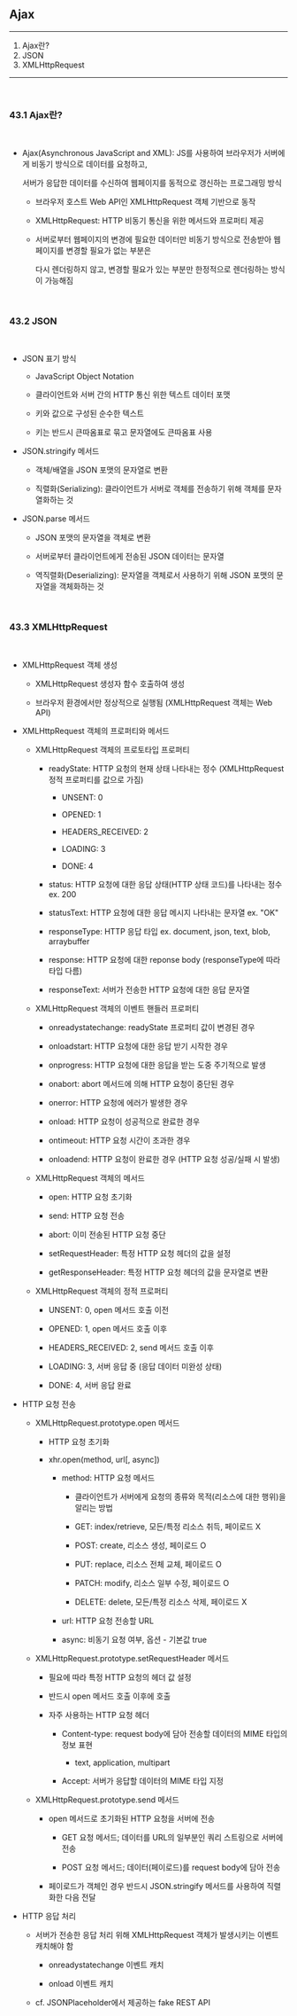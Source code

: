 ## Ajax

---

1. Ajax란?
2. JSON
3. XMLHttpRequest

---

<br/>

### 43.1 Ajax란?

<br/>

- Ajax(Asynchronous JavaScript and XML): JS를 사용하여 브라우저가 서버에게 비동기 방식으로 데이터를 요청하고,

  서버가 응답한 데이터를 수신하여 웹페이지를 동적으로 갱신하는 프로그래밍 방식

  - 브라우저 호스트 Web API인 XMLHttpRequest 객체 기반으로 동작

  - XMLHttpRequest: HTTP 비동기 통신을 위한 메서드와 프로퍼티 제공

  - 서버로부터 웹페이지의 변경에 필요한 데이터만 비동기 방식으로 전송받아 웹페이지를 변경할 필요가 없는 부분은

    다시 렌더링하지 않고, 변경할 필요가 있는 부분만 한정적으로 렌더링하는 방식이 가능해짐

<br/>

### 43.2 JSON

<br/>

- JSON 표기 방식

  - JavaScript Object Notation

  - 클라이언트와 서버 간의 HTTP 통신 위한 텍스트 데이터 포맷

  - 키와 값으로 구성된 순수한 텍스트

  - 키는 반드시 큰따옴표로 묶고 문자열에도 큰따옴표 사용

- JSON.stringify 메서드

  - 객체/배열을 JSON 포맷의 문자열로 변환

  - 직렬화(Serializing): 클라이언트가 서버로 객체를 전송하기 위해 객체를 문자열화하는 것

- JSON.parse 메서드

  - JSON 포맷의 문자열을 객체로 변환

  - 서버로부터 클라이언트에게 전송된 JSON 데이터는 문자열

  - 역직렬화(Deserializing): 문자열을 객체로서 사용하기 위해 JSON 포맷의 문자열을 객체화하는 것

<br/>

### 43.3 XMLHttpRequest

<br/>

- XMLHttpRequest 객체 생성

  - XMLHttpRequest 생성자 함수 호출하여 생성

  - 브라우저 환경에서만 정상적으로 실행됨 (XMLHttpRequest 객체는 Web API)

- XMLHttpRequest 객체의 프로퍼티와 메서드

  - XMLHttpRequest 객체의 프로토타입 프로퍼티

    - readyState: HTTP 요청의 현재 상태 나타내는 정수 (XMLHttpRequest 정적 프로퍼티를 값으로 가짐)

      - UNSENT: 0

      - OPENED: 1

      - HEADERS_RECEIVED: 2

      - LOADING: 3

      - DONE: 4

    - status: HTTP 요청에 대한 응답 상태(HTTP 상태 코드)를 나타내는 정수 ex. 200

    - statusText: HTTP 요청에 대한 응답 메시지 나타내는 문자열 ex. "OK"

    - responseType: HTTP 응답 타입 ex. document, json, text, blob, arraybuffer

    - response: HTTP 요청에 대한 reponse body (responseType에 따라 타입 다름)

    - responseText: 서버가 전송한 HTTP 요청에 대한 응답 문자열

  - XMLHttpRequest 객체의 이벤트 핸들러 프로퍼티

    - onreadystatechange: readyState 프로퍼티 값이 변경된 경우

    - onloadstart: HTTP 요청에 대한 응답 받기 시작한 경우

    - onprogress: HTTP 요청에 대한 응답을 받는 도중 주기적으로 발생

    - onabort: abort 메서드에 의해 HTTP 요청이 중단된 경우

    - onerror: HTTP 요청에 에러가 발생한 경우

    - onload: HTTP 요청이 성공적으로 완료한 경우

    - ontimeout: HTTP 요청 시간이 초과한 경우

    - onloadend: HTTP 요청이 완료한 경우 (HTTP 요청 성공/실패 시 발생)

  - XMLHttpRequest 객체의 메서드

    - open: HTTP 요청 초기화

    - send: HTTP 요청 전송

    - abort: 이미 전송된 HTTP 요청 중단

    - setRequestHeader: 특정 HTTP 요청 헤더의 값을 설정

    - getResponseHeader: 특정 HTTP 요청 헤더의 값을 문자열로 변환

  - XMLHttpRequest 객체의 정적 프로퍼티

    - UNSENT: 0, open 메서드 호출 이전

    - OPENED: 1, open 메서드 호출 이후

    - HEADERS_RECEIVED: 2, send 메서드 호출 이후

    - LOADING: 3, 서버 응답 중 (응답 데이터 미완성 상태)

    - DONE: 4, 서버 응답 완료

- HTTP 요청 전송

  - XMLHttpRequest.prototype.open 메서드

    - HTTP 요청 초기화

    - xhr.open(method, url[, async])

      - method: HTTP 요청 메서드

        - 클라이언트가 서버에게 요청의 종류와 목적(리소스에 대한 행위)을 알리는 방법

        - GET: index/retrieve, 모든/특정 리소스 취득, 페이로드 X

        - POST: create, 리소스 생성, 페이로드 O

        - PUT: replace, 리소스 전체 교체, 페이로드 O

        - PATCH: modify, 리소스 일부 수정, 페이로드 O

        - DELETE: delete, 모든/특정 리소스 삭제, 페이로드 X

      - url: HTTP 요청 전송할 URL

      - async: 비동기 요청 여부, 옵션 - 기본값 true

  - XMLHttpRequest.prototype.setRequestHeader 메서드

    - 필요에 따라 특정 HTTP 요청의 헤더 값 설정

    - 반드시 open 메서드 호출 이후에 호출

    - 자주 사용하는 HTTP 요청 헤더

      - Content-type: request body에 담아 전송할 데이터의 MIME 타입의 정보 표현

        - text, application, multipart

      - Accept: 서버가 응답할 데이터의 MIME 타입 지정

  - XMLHttpRequest.prototype.send 메서드

    - open 메서드로 초기화된 HTTP 요청을 서버에 전송

      - GET 요청 메서드; 데이터를 URL의 일부분인 쿼리 스트링으로 서버에 전송

      - POST 요청 메서드; 데이터(페이로드)를 request body에 담아 전송

    - 페이로드가 객체인 경우 반드시 JSON.stringify 메서드를 사용하여 직렬화한 다음 전달

- HTTP 응답 처리

  - 서버가 전송한 응답 처리 위해 XMLHttpRequest 객체가 발생시키는 이벤트 캐치해야 함

    - onreadystatechange 이벤트 캐치

    - onload 이벤트 캐치

  - cf. JSONPlaceholder에서 제공하는 fake REST API
